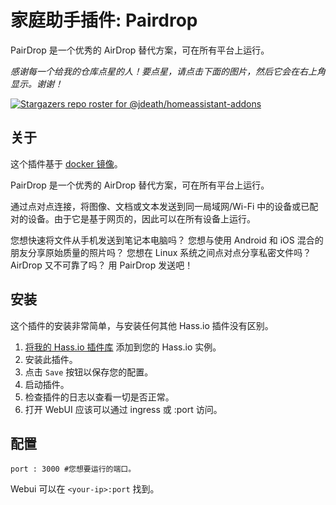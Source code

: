 # 家庭助手插件: Pairdrop

PairDrop 是一个优秀的 AirDrop 替代方案，可在所有平台上运行。

_感谢每一个给我的仓库点星的人！要点星，请点击下面的图片，然后它会在右上角显示。谢谢！_

[![Stargazers repo roster for @jdeath/homeassistant-addons](https://reporoster.com/stars/jdeath/homeassistant-addons)](https://github.com/jdeath/homeassistant-addons/stargazers)

## 关于

这个插件基于 [docker 镜像](https://github.com/schlagmichdoch/PairDrop)。

PairDrop 是一个优秀的 AirDrop 替代方案，可在所有平台上运行。

通过点对点连接，将图像、文档或文本发送到同一局域网/Wi-Fi 中的设备或已配对的设备。由于它是基于网页的，因此可以在所有设备上运行。

您想快速将文件从手机发送到笔记本电脑吗？
您想与使用 Android 和 iOS 混合的朋友分享原始质量的照片吗？
您想在 Linux 系统之间点对点分享私密文件吗？
AirDrop 又不可靠了吗？
用 PairDrop 发送吧！

## 安装

这个插件的安装非常简单，与安装任何其他 Hass.io 插件没有区别。

1. [将我的 Hass.io 插件库][repository] 添加到您的 Hass.io 实例。
1. 安装此插件。
1. 点击 `Save` 按钮以保存您的配置。
1. 启动插件。
1. 检查插件的日志以查看一切是否正常。
1. 打开 WebUI 应该可以通过 ingress 或 <your-ip>:port 访问。

## 配置

```
port : 3000 #您想要运行的端口。
```

Webui 可以在 `<your-ip>:port` 找到。

[repository]: https://github.com/jdeath/homeassistant-addons